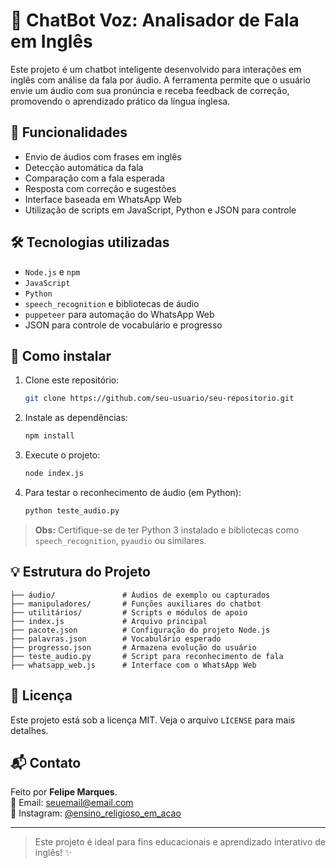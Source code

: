 # 🤖 ChatBot Voz: Analisador de Fala em Inglês

Este projeto é um chatbot inteligente desenvolvido para interações em inglês com análise da fala por áudio. A ferramenta permite que o usuário envie um áudio com sua pronúncia e receba feedback de correção, promovendo o aprendizado prático da língua inglesa.

## 📌 Funcionalidades

- Envio de áudios com frases em inglês
- Detecção automática da fala
- Comparação com a fala esperada
- Resposta com correção e sugestões
- Interface baseada em WhatsApp Web
- Utilização de scripts em JavaScript, Python e JSON para controle

## 🛠 Tecnologias utilizadas

- `Node.js` e `npm`
- `JavaScript`
- `Python`
- `speech_recognition` e bibliotecas de áudio
- `puppeteer` para automação do WhatsApp Web
- JSON para controle de vocabulário e progresso

## 🚀 Como instalar

1. Clone este repositório:
   ```bash
   git clone https://github.com/seu-usuario/seu-repositorio.git
   ```

2. Instale as dependências:
   ```bash
   npm install
   ```

3. Execute o projeto:
   ```bash
   node index.js
   ```

4. Para testar o reconhecimento de áudio (em Python):
   ```bash
   python teste_audio.py
   ```

> **Obs:** Certifique-se de ter Python 3 instalado e bibliotecas como `speech_recognition`, `pyaudio` ou similares.

## 💡 Estrutura do Projeto

```
├── áudio/               # Áudios de exemplo ou capturados
├── manipuladores/       # Funções auxiliares do chatbot
├── utilitários/         # Scripts e módulos de apoio
├── index.js             # Arquivo principal
├── pacote.json          # Configuração do projeto Node.js
├── palavras.json        # Vocabulário esperado
├── progresso.json       # Armazena evolução do usuário
├── teste_audio.py       # Script para reconhecimento de fala
├── whatsapp_web.js      # Interface com o WhatsApp Web
```

## 📄 Licença

Este projeto está sob a licença MIT. Veja o arquivo `LICENSE` para mais detalhes.

## 📬 Contato

Feito por **Felipe Marques**.  
📧 Email: seuemail@email.com  
🔗 Instagram: [@ensino_religioso_em_acao](https://www.instagram.com/ensino_religioso_em_acao)

---

> Este projeto é ideal para fins educacionais e aprendizado interativo de inglês! ✨
